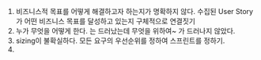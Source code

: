 1. 비즈니스적 목표를 어떻게 해결하고자 하는지가 명확하지 않다.
수집된 User Story가 어떤 비즈니스 목표를 달성하고 있는지 구체적으로 연결짓기
2. 누가 무엇을 어떻게 한다. 는 드러났는데 무엇을 위하여~ 가 드러나지 않았다.
3. sizing이 불확실하다. 모든 요구의 우선순위를 정하여 스프린트를 정하기.
4.
